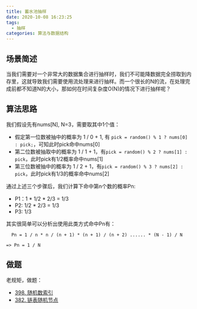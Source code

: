 ```yaml
---
title: 蓄水池抽样
date: 2020-10-08 16:23:25
tags:
  - 抽样
categories: 算法与数据结构
---
```


## 场景简述
当我们需要对一个非常大的数据集合进行抽样时，我们不可能降数据完全捞取到内存里，这就导致我们需要使用流处理来进行抽样。而一个很长的N的流，在处理完成前都不知道N的大小，那如何在时间复杂度O(N)的情况下进行抽样呢？

## 算法思路
我们假设先有nums[N], N=3，需要取其中1个值：
   * 假定第一位数被抽中的概率为 1 / 0 + 1, 有 `pick = random() % 1 ? nums[0] : pick;`，可知此时pick命中nums[0]
   * 第二位数被抽取中的概率为 1 / 1 + 1，有`pick = random() % 2 ? nums[1] : pick`，此时pick有1/2概率命中nums[1]
   * 第三位数被抽中的概率为 1 / 2 + 1，有`pick = random() % 3 ? nums[2] : pick`，此时pick有1/3的概率命中nums[2]  

通过上述三个步骤后，我们计算下命中第n个数的概率Pn: 

   * P1：1 * 1/2 * 2/3 = 1/3
   * P2: 1/2 * 2/3 = 1/3
   * P3: 1/3  

其实很简单可以分析出使用此类方式命中Pn有：
```
  Pn = 1 / n * n / (n + 1) * (n + 1) / (n + 2) ...... * (N - 1) / N

=> Pn = 1 / N
```
   
## 做题
老规矩，做题：
  * [398. 随机数索引](https://leetcode-cn.com/problems/random-pick-index/)
  * [382. 链表随机节点](https://leetcode-cn.com/problems/linked-list-random-node/)
